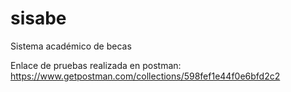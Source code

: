 # sisabe
Sistema académico de becas

Enlace de pruebas realizada en postman: https://www.getpostman.com/collections/598fef1e44f0e6bfd2c2
